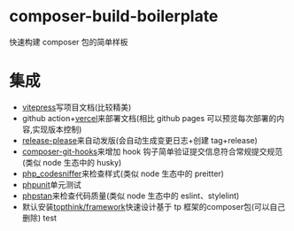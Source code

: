# composer-build-boilerplate

快速构建 composer 包的简单样板

# 集成

-   [vitepress](https://github.com/vuejs/vitepress)写项目文档(比较精美)
-   github action+[vercel](https://vercel.com/)来部署文档(相比 github pages 可以预览每次部署的内容,实现版本控制)
-   [release-please](https://github.com/googleapis/release-please)来自动发版(会自动生成变更日志+创建 tag+release)
-   [composer-git-hooks](https://github.com/BrainMaestro/composer-git-hooks)来增加 hook 钩子简单验证提交信息符合常规提交规范(类似 node 生态中的 husky)
-   [php_codesniffer](https://github.com/PHPCSStandards/PHP_CodeSniffer/)来检查样式(类似 node 生态中的 preitter)
-   [phpunit](https://github.com/sebastianbergmann/phpunit)单元测试
-   [phpstan](https://github.com/phpstan/phpstan)来检查代码质量(类似 node 生态中的 eslint、stylelint)
-   默认安装[topthink/framework](https://github.com/top-think/framework)快速设计基于 tp 框架的composer包(可以自己删除)
test
